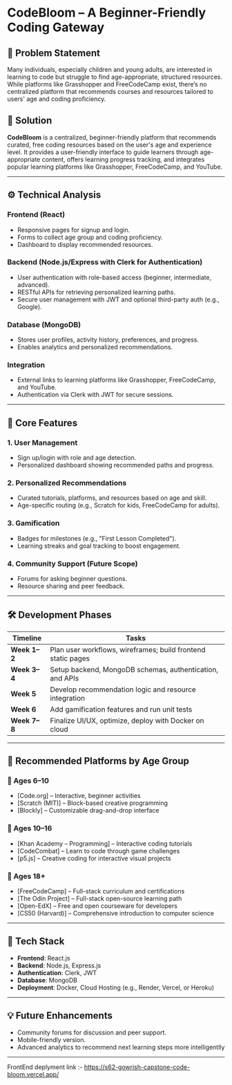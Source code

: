 # CodeBloom – A Beginner-Friendly Coding Gateway

## 🧠 Problem Statement
Many individuals, especially children and young adults, are interested in learning to code but struggle to find age-appropriate, structured resources. While platforms like Grasshopper and FreeCodeCamp exist, there’s no centralized platform that recommends courses and resources tailored to users' age and coding proficiency.

## 🌱 Solution
**CodeBloom** is a centralized, beginner-friendly platform that recommends curated, free coding resources based on the user's age and experience level. It provides a user-friendly interface to guide learners through age-appropriate content, offers learning progress tracking, and integrates popular learning platforms like Grasshopper, FreeCodeCamp, and YouTube.

---

## ⚙️ Technical Analysis

### Frontend (React)
- Responsive pages for signup and login.
- Forms to collect age group and coding proficiency.
- Dashboard to display recommended resources.

### Backend (Node.js/Express with Clerk for Authentication)
- User authentication with role-based access (beginner, intermediate, advanced).
- RESTful APIs for retrieving personalized learning paths.
- Secure user management with JWT and optional third-party auth (e.g., Google).

### Database (MongoDB)
- Stores user profiles, activity history, preferences, and progress.
- Enables analytics and personalized recommendations.

### Integration
- External links to learning platforms like Grasshopper, FreeCodeCamp, and YouTube.
- Authentication via Clerk with JWT for secure sessions.

---

## 🌟 Core Features

### 1. User Management
- Sign up/login with role and age detection.
- Personalized dashboard showing recommended paths and progress.
  
### 2. Personalized Recommendations
- Curated tutorials, platforms, and resources based on age and skill.
- Age-specific routing (e.g., Scratch for kids, FreeCodeCamp for adults).

### 3. Gamification
- Badges for milestones (e.g., "First Lesson Completed").
- Learning streaks and goal tracking to boost engagement.

### 4. Community Support (Future Scope)
- Forums for asking beginner questions.
- Resource sharing and peer feedback.

---

## 🛠️ Development Phases

| Timeline   | Tasks |
|------------|-------|
| **Week 1–2** | Plan user workflows, wireframes; build frontend static pages |
| **Week 3–4** | Setup backend, MongoDB schemas, authentication, and APIs |
| **Week 5**   | Develop recommendation logic and resource integration |
| **Week 6**   | Add gamification features and run unit tests |
| **Week 7–8** | Finalize UI/UX, optimize, deploy with Docker on cloud |

---

## 🧒 Recommended Platforms by Age Group

### 👶 Ages 6–10
- [Code.org] – Interactive, beginner activities
- [Scratch (MIT)] – Block-based creative programming
- [Blockly] – Customizable drag-and-drop interface

### 👧 Ages 10–16
- [Khan Academy – Programming] – Interactive coding tutorials
- [CodeCombat] – Learn to code through game challenges
- [p5.js] – Creative coding for interactive visual projects

### 👨 Ages 18+
- [FreeCodeCamp] – Full-stack curriculum and certifications
- [The Odin Project] – Full-stack open-source learning path
- [Open-EdX] – Free and open courseware for developers
- [CS50 (Harvard)] – Comprehensive introduction to computer science

---

## 🚀 Tech Stack
- **Frontend**: React.js
- **Backend**: Node.js, Express.js
- **Authentication**: Clerk, JWT
- **Database**: MongoDB
- **Deployment**: Docker, Cloud Hosting (e.g., Render, Vercel, or Heroku)

---

## 💡 Future Enhancements
- Community forums for discussion and peer support.
- Mobile-friendly version.
- Advanced analytics to recommend next learning steps more intelligentlly

---


FrontEnd deplyment link :- https://s62-gowrish-capstone-code-bloom.vercel.app/




